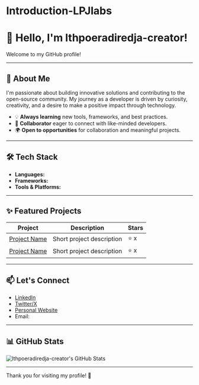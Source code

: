 # Introduction-LPJlabs
# 👋 Hello, I'm lthpoeradiredja-creator!

Welcome to my GitHub profile!

---

## 🚀 About Me
I'm passionate about building innovative solutions and contributing to the open-source community. My journey as a developer is driven by curiosity, creativity, and a desire to make a positive impact through technology.

- 💡 **Always learning** new tools, frameworks, and best practices.
- 🤝 **Collaborator** eager to connect with like-minded developers.
- 🌍 **Open to opportunities** for collaboration and meaningful projects.

---

## 🛠️ Tech Stack
<!-- Update with your favorite languages, frameworks, and tools -->
- **Languages:** 
- **Frameworks:** 
- **Tools & Platforms:** 

---

## ✨ Featured Projects
<!-- Highlight 2-3 favorite or most impactful repositories here -->
| Project | Description | Stars |
| ------- | ----------- | ----- |
| [Project Name](#) | Short project description | ⭐️ x |
| [Project Name](#) | Short project description | ⭐️ x |

---

## 📫 Let's Connect
<!-- Add your preferred contact methods and social links -->
- [LinkedIn](#)
- [Twitter/X](#)
- [Personal Website](#)
- Email: 

---

## 📊 GitHub Stats
![lthpoeradiredja-creator's GitHub Stats](https://github-readme-stats.vercel.app/api?username=lthpoeradiredja-creator&show_icons=true&theme=radical)

---

Thank you for visiting my profile! 🚀
